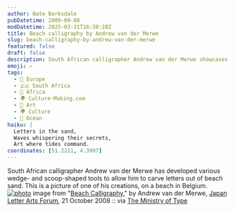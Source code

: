 ```yaml
---
author: Nate Barksdale
pubDatetime: 2009-09-08
modDatetime: 2025-03-31T16:30:28Z
title: Beach calligraphy by Andrew van der Merwe
slug: beach-calligraphy-by-andrew-van-der-merwe
featured: false
draft: false
description: South African calligrapher Andrew van der Merwe showcases his unique sand carving technique on a Belgian beach.
emoji: ✍️
tags:
  - 🍷 Europe
  - 🇿🇦 South Africa
  - 🦁 Africa
  - 🌍 Culture-Making.com
  - 🎨 Art
  - 🌍 Culture
  - 🌊 Ocean
haiku: |
  Letters in the sand,  
  Waves whispering their secrets,  
  Art where tides command.
coordinates: [51.2211, 4.3997]
---
```


South African calligrapher Andrew van der Merwe has developed various wedge- and scoop-shaped tools to allow him to carve letters out of beach sand. This is a picture of one of his creations, on a beach in Belgium. [![photo](http://www.culture-making.com/media/beachscript.jpg)](http://j-laf.org/2008/10/worlds-project-report-beach-ca.html)
image from "[Beach Calligraphy](http://web.archive.org/web/20141102232714/http://j-laf.org:80/2008/10/worlds-project-report-beach-ca.html)," by Andrew van der Merwe, [Japan Letter Arts Forum](http://web.archive.org/web/20141102232714/http://j-laf.org:80/2008/10/worlds-project-report-beach-ca.html), 21 October 2008 :: via [The Ministry of Type](http://web.archive.org/web/20140401195900/http://ministryoftype.co.uk/words/article/andrew_van_der_merwe/)
